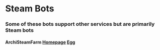 # Steam Bots

### Some of these bots support other services but are primarily Steam bots

#### ArchiSteamFarm [Homepage](https://github.com/JustArchiNET/ArchiSteamFarm) [Egg](/bots/steam/archisteamfarm/)